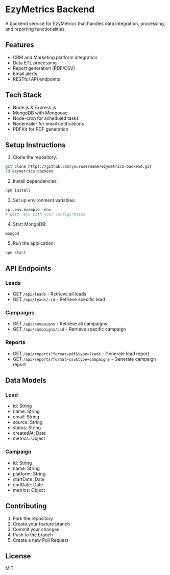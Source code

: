 # EzyMetrics Backend

A backend service for EzyMetrics that handles data integration, processing, and reporting functionalities.

## Features

- CRM and Marketing platform integration
- Data ETL processing
- Report generation (PDF/CSV)
- Email alerts
- RESTful API endpoints

## Tech Stack

- Node.js & Express.js
- MongoDB with Mongoose
- Node-cron for scheduled tasks
- Nodemailer for email notifications
- PDFKit for PDF generation

## Setup Instructions

1. Clone the repository:
```bash
git clone https://github.com/yourusername/ezymetrics-backend.git
cd ezymetrics-backend
```

2. Install dependencies:
```bash
npm install
```

3. Set up environment variables:
```bash
cp .env.example .env
# Edit .env with your configuration
```

4. Start MongoDB:
```bash
mongod
```

5. Run the application:
```bash
npm start
```

## API Endpoints

### Leads
- GET `/api/leads` - Retrieve all leads
- GET `/api/leads/:id` - Retrieve specific lead

### Campaigns
- GET `/api/campaigns` - Retrieve all campaigns
- GET `/api/campaigns/:id` - Retrieve specific campaign

### Reports
- GET `/api/reports?format=pdf&type=leads` - Generate lead report
- GET `/api/reports?format=csv&type=campaigns` - Generate campaign report

## Data Models

### Lead
- id: String
- name: String
- email: String
- source: String
- status: String
- createdAt: Date
- metrics: Object

### Campaign
- id: String
- name: String
- platform: String
- startDate: Date
- endDate: Date
- metrics: Object

## Contributing

1. Fork the repository
2. Create your feature branch
3. Commit your changes
4. Push to the branch
5. Create a new Pull Request

## License

MIT